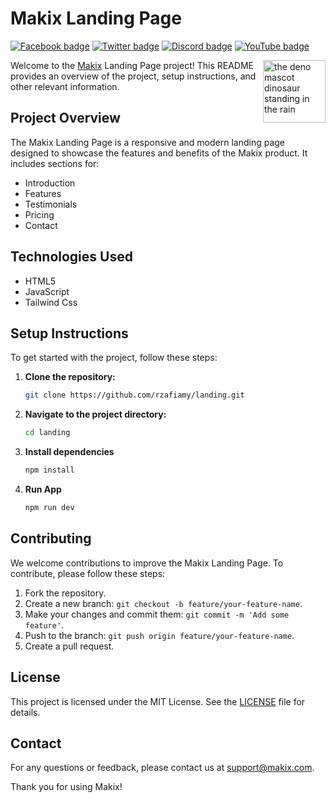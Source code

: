 # Makix Landing Page


[![Facebook badge][]][Facebook link]
[![Twitter badge][]][Twitter link] [![Discord badge][]][Discord link]
[![YouTube badge][]][YouTube link]

<img align="right" src="https://chat.makix.fr/media/images/logo-green.png" height="100px" alt="the deno mascot dinosaur standing in the rain">


Welcome to the [Makix](https://chat.makix.fr) Landing Page project! This README provides an overview of the project, setup instructions, and other relevant information.

## Project Overview

The Makix Landing Page is a responsive and modern landing page designed to showcase the features and benefits of the Makix product. It includes sections for:

- Introduction
- Features
- Testimonials
- Pricing
- Contact

## Technologies Used

- HTML5
- JavaScript
- Tailwind Css

## Setup Instructions

To get started with the project, follow these steps:

1. **Clone the repository:**
    ```bash
    git clone https://github.com/rzafiamy/landing.git
    ```

2. **Navigate to the project directory:**
    ```bash
    cd landing
    ```

3. **Install dependencies**
   ```bash
   npm install
   ```

4. **Run App**
    ```bash
    npm run dev
    ```

## Contributing

We welcome contributions to improve the Makix Landing Page. To contribute, please follow these steps:

1. Fork the repository.
2. Create a new branch: `git checkout -b feature/your-feature-name`.
3. Make your changes and commit them: `git commit -m 'Add some feature'`.
4. Push to the branch: `git push origin feature/your-feature-name`.
5. Create a pull request.

## License

This project is licensed under the MIT License. See the [LICENSE](LICENSE) file for details.

## Contact

For any questions or feedback, please contact us at [support@makix.com](mailto:support@makix.com).

Thank you for using Makix!


[Facebook badge]: https://img.shields.io/badge/Facebook-%25231877F2.svg?style=social&logo=facebook&label=1%2C7K
[Facebook link]: https://www.facebook.com/infodev.ovh
[Twitter badge]: https://img.shields.io/twitter/follow/deno_land.svg?style=social&label=Follow
[Twitter link]: #
[YouTube badge]: https://img.shields.io/youtube/channel/subscribers/UCqC2G2M-rg4fzg1esKFLFIw?style=social
[YouTube link]: #
[Discord badge]: https://img.shields.io/discord/684898665143206084?logo=discord&style=social
[Discord link]: #
